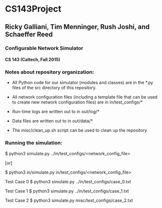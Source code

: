 # CS143Project
## Ricky Galliani, Tim Menninger, Rush Joshi, and Schaeffer Reed
### Configurable Network Simulator 
#### CS 143 (Caltech, Fall 2015)

### Notes about repository organization: 

- All Python code for our simulator (modules and classes) are in the
*.py files of the src directory of this repository.

- All network configuration files (including a template file that can be 
used to create new network configuration files) are in in/test_configs/*

- Run-time logs are written out to in out/log/*

- Data files are written out to in out/data/*

- The misc/clean_up.sh script can be used to clean up the repository

### Running the simulation:

$ python3 simulate.py ../in/test_configs/<network_config_file>

[or]

$ python3 in/simulate.py in/test_configs/<network_config_file>

Test Case 0
$ python3 simulate.py ../in/test_configs/case_0.txt

Test Case 1
$ python3 simulate.py ../in/test_configs/case_1.txt

Test Case 2
$ python3 simulate.py misc/test_configs/case_2.txt

